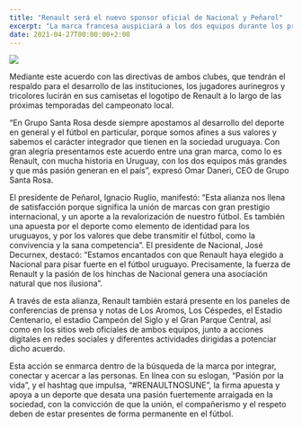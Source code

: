 ```yaml
---
title: "Renault será el nuevo sponsor oficial de Nacional y Peñarol"
excerpt: "La marca francesa auspiciará a los dos equipos durante los próximos tres años"
date: 2021-04-27T00:00:00+2:00
---
```



<img src="https://media.cdnp.elobservador.com.uy/042021/1619559347943.jpeg?&amp;cw=600&amp;ch=365">


Mediante este acuerdo con las directivas de ambos clubes, que tendrán el respaldo para el desarrollo de las instituciones, los jugadores aurinegros y tricolores lucirán en sus camisetas el logotipo de Renault a lo largo de las próximas temporadas del campeonato local.


“En Grupo Santa Rosa desde siempre apostamos al desarrollo del deporte en general y el fútbol en particular, porque somos afines a sus valores y sabemos el carácter integrador que tienen en la sociedad uruguaya. Con gran alegría presentamos este acuerdo entre una gran marca, como lo es Renault, con mucha historia en Uruguay, con los dos equipos más grandes y que más pasión generan en el país”, expresó Omar Daneri, CEO de Grupo Santa Rosa.


El presidente de Peñarol, Ignacio Ruglio, manifestó: “Esta alianza nos llena de satisfacción porque significa la unión de marcas con gran prestigio internacional, y un aporte a la revalorización de nuestro fútbol. Es también una apuesta por el deporte como elemento de identidad para los uruguayos, y por los valores que debe transmitir el fútbol, como la convivencia y la sana competencia”. El presidente de Nacional, José Decurnex, destacó: “Estamos encantados con que Renault haya elegido a Nacional para pisar fuerte en el fútbol uruguayo. Precisamente, la fuerza de Renault y la pasión de los hinchas de Nacional genera una asociación natural que nos ilusiona”.


A través de esta alianza, Renault también estará presente en los paneles de conferencias de prensa y notas de Los Aromos, Los Céspedes, el Estadio Centenario, el estadio Campeón del Siglo y el Gran Parque Central, así como en los sitios web oficiales de ambos equipos, junto a acciones digitales en redes sociales y diferentes actividades dirigidas a potenciar dicho acuerdo.


Esta acción se enmarca dentro de la búsqueda de la marca por integrar, conectar y acercar a las personas. En línea con su eslogan, “Pasión por la vida”, y el hashtag que impulsa, “#RENAULTNOSUNE”, la firma apuesta y apoya a un deporte que desata una pasión fuertemente arraigada en la sociedad, con la convicción de que la unión, el compañerismo y el respeto deben de estar presentes de forma permanente en el fútbol.


